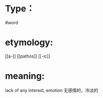 # Type：
#word 
# etymology: 
[[a-]]
[[pathos]]
[[-ic]]
# meaning: 
lack of any interest, emotion
无感情的，冷淡的